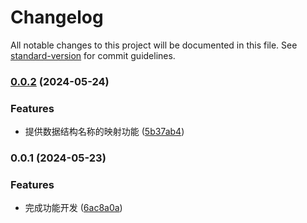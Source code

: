 # Changelog

All notable changes to this project will be documented in this file. See [standard-version](https://github.com/conventional-changelog/standard-version) for commit guidelines.

### [0.0.2](https://github.com/mypandora/element-select/compare/v0.0.1...v0.0.2) (2024-05-24)


### Features

* 提供数据结构名称的映射功能 ([5b37ab4](https://github.com/mypandora/element-select/commit/5b37ab47c6d142d8f4e3a891603506c2b6661a5d))

### 0.0.1 (2024-05-23)


### Features

* 完成功能开发 ([6ac8a0a](https://github.com/mypandora/element-select/commit/6ac8a0a9d62b9c0ece2ab747e2074410325f3093))

